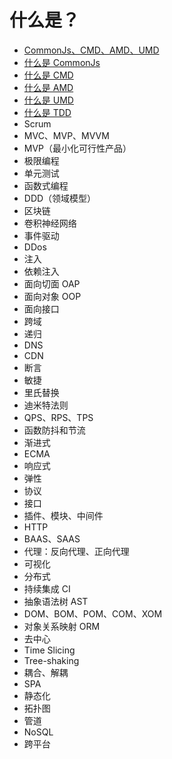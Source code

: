 # 什么是？

* [CommonJs、CMD、AMD、UMD](./src/glossary/commonjs-cmd-amd-umd.md)
* [什么是 CommonJs](./src/glossary/commonjs.md)
* [什么是 CMD](./src/glossary/cmd.md)
* [什么是 AMD](./src/glossary/amd.md)
* [什么是 UMD](./src/glossary/umd.md)
* [什么是 TDD](./src/glossary/tdd.md)
* Scrum
* MVC、MVP、MVVM
* MVP（最小化可行性产品）
* 极限编程
* 单元测试
* 函数式编程
* DDD（领域模型）
* 区块链
* 卷积神经网络
* 事件驱动
* DDos
* 注入
* 依赖注入
* 面向切面 OAP
* 面向对象 OOP
* 面向接口
* 跨域
* 递归
* DNS
* CDN
* 断言
* 敏捷
* 里氏替换
* 迪米特法则
* QPS、RPS、TPS
* 函数防抖和节流
* 渐进式
* ECMA
* 响应式
* 弹性
* 协议
* 接口
* 插件、模块、中间件
* HTTP
* BAAS、SAAS
* 代理：反向代理、正向代理
* 可视化
* 分布式
* 持续集成 CI
* 抽象语法树 AST
* DOM、BOM、POM、COM、XOM
* 对象关系映射 ORM
* 去中心
* Time Slicing
* Tree-shaking
* 耦合、解耦
* SPA
* 静态化
* 拓扑图
* 管道
* NoSQL
* 跨平台